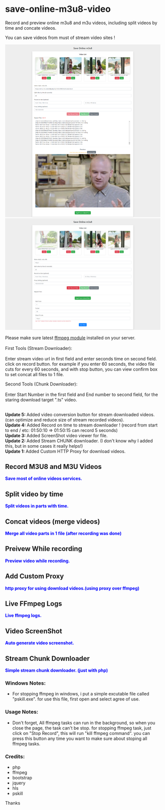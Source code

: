 # save-online-m3u8-video
Record and preview online m3u8 and m3u videos, including split videos by time and concate videos.

You can save videos from must of stream video sites !
<br/>

<img src="https://raw.githubusercontent.com/Pedroxam/save-online-m3u8-video/master/shot2.png" alt="m3u8 video php saver screenshot">
<br/>
<img src="https://raw.githubusercontent.com/Pedroxam/save-online-m3u8-video/master/shot.png" alt="m3u8 video php saver screenshot">
<br/>

Please make sure latest <a href="https://www.ffmpeg.org/" target="_blank">ffmpeg module</a> installed on your server.
<br/><br/>
First Tools (Stream Downloader):<br/><br/>
Enter stream video url in first field and enter seconds time on second field. click on record button. for example if you enter 60 seconds, the video file cuts for every 60 seconds, and with stop button, you can view confirm box to set concat all files to 1 file. 

Second Tools (Chunk Downloader):<br/><br/>
Enter Start Number in the first field and End number to second field, for the staring download target ".ts" video.

<br/>
<b>Update 5: </b> Added video conversion button for stream downloaded videos. (can optimize and reduce size of stream recorded videos).
<br/>
<b>Update 4: </b> Added Record on time to stream downloader ! (record from start to end / etc: 01:50:10 => 01:50:15 can record 5 seconds)
<br/>
<b>Update 3: </b> Added ScreenShot video viewer for file.
<br/>
<b>Update 2: </b> Added Stream CHUNK downloader. (I don't know why I added this, but in some cases it really helps!)
<br/>
<b>Update 1: </b> Added Custom HTTP Proxy for download videos.

<h2>Record M3U8 and M3U Videos</h2>
<b style="color:blue">Save most of online videos services.</b>

<br/>

<h2>Split video by time</h2>
<b style="color:blue">Split videos in parts with time.</b>

<h2>Concat videos (merge videos)</h2>
<b style="color:blue">Merge all video parts in 1 file (after recording was done)</b>

<h2>Preivew While recording</h2>
<b style="color:blue">Preview video while recording.</b>

<h2>Add Custom Proxy</h2>
<b style="color:blue">http proxy for using download videos.(using proxy over ffmpeg)</b>
<br/>

<h2>Live FFmpeg Logs</h2>
<b style="color:blue">Live ffmpeg logs.</b>
<br/>

<h2>Video ScreenShot</h2>
<b style="color:blue">Auto generate video screenshot.</b>
<br/>

<h2>Stream Chunk Downloader</h2>
<b style="color:blue">Simple stream chunk downloader. (just with php)</b>
<br/> 

<h3>Windows Notes:</h3>

- For stopping ffmpeg in windows, i put a simple excutable file called "pskill.exe". for use this file, first open and select agree of use.

<h3>Usage Notes:</h3>

- Don't forget, All ffmpeg tasks can run in the background, so when you close the page, the task can't be stop. for stopping ffmpeg task, just click on "Stop Record", this will run "kill ffmpeg command". you can press this button any time you want to make sure about stoping all ffmpeg tasks.

<h3>Credits:</h3>

<ul>
<li>php</li>
<li>ffmpeg</li>
<li>bootstrap</li>
<li>jquery</li>
<li>hls</li>
<li>pskill</li>
</ul>

Thanks
